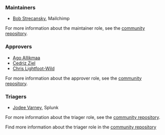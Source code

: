 ### Maintainers

- [Bob Strecansky](https://github.com/bobstrecansky), Mailchimp

For more information about the maintainer role, see the [community repository](https://github.com/open-telemetry/community/blob/main/community-membership.md#maintainer).

### Approvers

- [Ago Allikmaa](https://github.com/agoallikmaa)
- [Cedriz Ziel](https://github.com/cedricziel)
- [Chris Lightfoot-Wild](https://github.com/ChrisLightfootWild)

For more information about the approver role, see the [community repository](https://github.com/open-telemetry/community/blob/main/community-membership.md#approver).

### Triagers

- [Jodee Varney](https://github.com/jodeev), Splunk

For more information about the triager role, see the [community repository](https://github.com/open-telemetry/community/blob/main/community-membership.md#triagers).

Find more information about the triager role in the [community repository](https://github.com/open-telemetry/community/blob/master/community-membership.md#triager)
